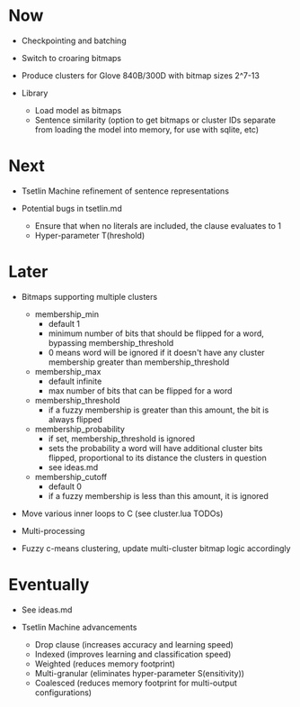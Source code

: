 # Now

- Checkpointing and batching
- Switch to croaring bitmaps

- Produce clusters for Glove 840B/300D with bitmap sizes 2^7-13

- Library
    - Load model as bitmaps
    - Sentence similarity (option to get bitmaps or cluster IDs separate from
      loading the model into memory, for use with sqlite, etc)

# Next

- Tsetlin Machine refinement of sentence representations

- Potential bugs in tsetlin.md
  - Ensure that when no literals are included, the clause evaluates to 1
  - Hyper-parameter T(hreshold)

# Later

- Bitmaps supporting multiple clusters
    - membership_min
        - default 1
        - minimum number of bits that should be flipped for a word, bypassing
          membership_threshold
        - 0 means word will be ignored if it doesn't have any cluster membership
          greater than membership_threshold
    - membership_max
        - default infinite
        - max number of bits that can be flipped for a word
    - membership_threshold
        - if a fuzzy membership is greater than this amount, the bit is always
          flipped
    - membership_probability
        - if set, membership_threshold is ignored
        - sets the probability a word will have additional cluster bits flipped,
          proportional to its distance the clusters in question
        - see ideas.md
    - membership_cutoff
        - default 0
        - if a fuzzy membership is less than this amount, it is ignored

- Move various inner loops to C (see cluster.lua TODOs)
- Multi-processing

- Fuzzy c-means clustering, update multi-cluster bitmap logic accordingly

# Eventually

- See ideas.md

- Tsetlin Machine advancements
  - Drop clause (increases accuracy and learning speed)
  - Indexed (improves learning and classification speed)
  - Weighted (reduces memory footprint)
  - Multi-granular (eliminates hyper-parameter S(ensitivity))
  - Coalesced (reduces memory footprint for multi-output configurations)

